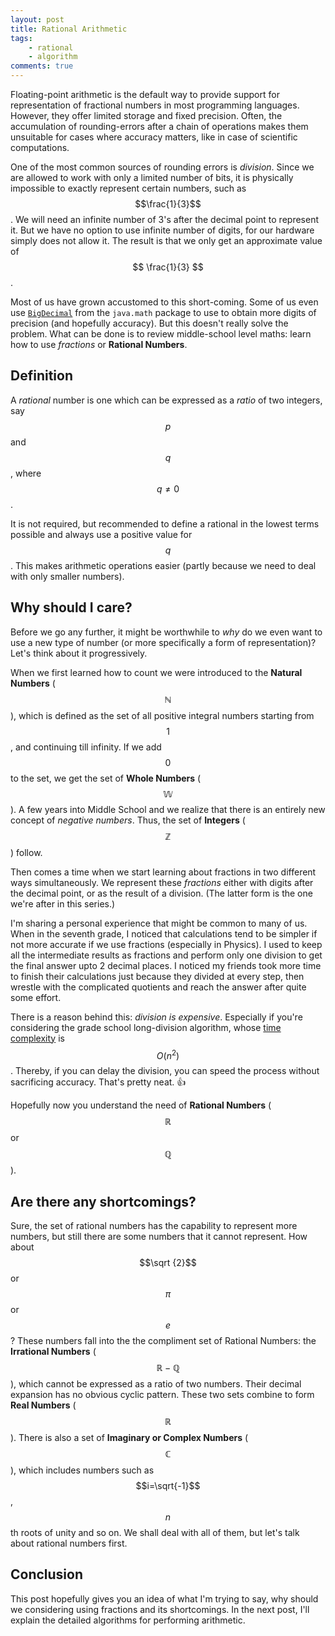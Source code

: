 ```yaml
---
layout: post
title: Rational Arithmetic
tags:
    - rational
    - algorithm
comments: true
---
```


Floating-point arithmetic is the default way to provide support for representation of fractional numbers in most programming languages. However, they offer limited storage and fixed precision. Often, the accumulation of rounding-errors after a chain of operations makes them unsuitable for cases where accuracy matters, like in case of scientific computations.

One of the most common sources of rounding errors is *division*. Since we are allowed to work with only a limited number of bits, it is physically impossible to exactly represent certain numbers, such as $$\frac{1}{3}$$. We will need an infinite number of 3's after the decimal point to represent it. But we have no option to use infinite number of digits, for our hardware simply does not allow it. The result is that we only get an approximate value of $$ \frac{1}{3} $$.

Most of us have grown accustomed to this short-coming. Some of us even use [`BigDecimal`](https://docs.oracle.com/javase/8/docs/api/java/math/BigDecimal.html) from the `java.math` package to use to obtain more digits of precision (and hopefully accuracy). But this doesn't really solve the problem. What can be done is to review middle-school level maths: learn how to use *fractions* or **Rational Numbers**.

## Definition

A *rational* number is one which can be expressed as a *ratio* of two integers, say $$p$$ and $$q$$, where $$q \neq 0$$.

It is not required, but recommended to define a rational in the lowest terms possible and always use a positive value for $$q$$. This makes arithmetic operations easier (partly because we need to deal with only smaller numbers).

## Why should I care?

Before we go any further, it might be worthwhile to *why* do we even want to use a new type of number (or more specifically a form of representation)? Let's think about it progressively.

When we first learned how to count we were introduced to the **Natural Numbers** ($$\mathbb{N}$$), which is defined as the set of all positive integral numbers starting from $$1$$, and continuing till infinity. If we add $$0$$ to the set, we get the set of **Whole Numbers** ($$\mathbb{W}$$). A few years into Middle School and we realize that there is an entirely new concept of *negative numbers*. Thus, the set of **Integers** ($$\mathbb{Z}$$) follow.

Then comes a time when we start learning about fractions in two different ways simultaneously. We represent these *fractions* either with digits after the decimal point, or as the result of a division. (The latter form is the one we're after in this series.)

I'm sharing a personal experience that might be common to many of us. When in the seventh grade, I noticed that calculations tend to be simpler if not more accurate if we use fractions (especially in Physics). I used to keep all the intermediate results as fractions and perform only one division to get the final answer upto 2 decimal places. I noticed my friends took more time to finish their calculations just because they divided at every step, then wrestle with the complicated quotients and reach the answer after quite some effort.

There is a reason behind this: *division is expensive*. Especially if you're considering the grade school long-division algorithm, whose [time complexity](https://en.wikipedia.org/wiki/Time_complexity) is $$O(n^2)$$. Thereby, if you can delay the division, you can speed the process without sacrificing accuracy. That's pretty neat. :+1:

Hopefully now you understand the need of **Rational Numbers** ($$\mathbb{R}$$ or $$\mathbb{Q}$$).

## Are there any shortcomings?

Sure, the set of rational numbers has the capability to represent more numbers, but still there are some numbers that it cannot represent. How about $$\sqrt {2}$$ or $$\pi$$ or $$e$$? These numbers fall into the the compliment set of Rational Numbers: the **Irrational Numbers** ($$\mathbb{R} - \mathbb{Q}$$), which cannot be expressed as a ratio of two numbers. Their decimal expansion has no obvious cyclic pattern. These two sets combine to form **Real Numbers** ($$\mathbb{R}$$). There is also a set of **Imaginary or Complex Numbers** ($$\mathbb{C}$$), which includes numbers such as $$i=\sqrt{-1}$$, $$n$$th roots of unity and so on. We shall deal with all of them, but let's talk about rational numbers first.

## Conclusion

This post hopefully gives you an idea of what I'm trying to say, why should we considering using fractions and its shortcomings. In the next post, I'll explain the detailed algorithms for performing arithmetic.
